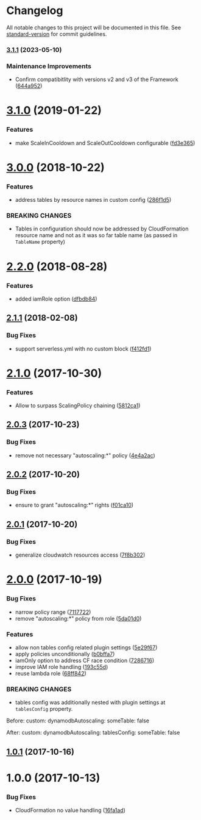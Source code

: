 # Changelog

All notable changes to this project will be documented in this file. See [standard-version](https://github.com/conventional-changelog/standard-version) for commit guidelines.

### [3.1.1](https://github.com/medikoo/serverless-plugin-dynamodb-autoscaling/compare/v3.1.0...v3.1.1) (2023-05-10)

### Maintenance Improvements

- Confirm compatibitlity with versions v2 and v3 of the Framework ([644a952](https://github.com/medikoo/serverless-plugin-dynamodb-autoscaling/commit/644a95267136c5fec73c42c223b699a04d25550b))

<a name="3.1.0"></a>

# [3.1.0](https://github.com/medikoo/serverless-plugin-dynamodb-autoscaling/compare/v3.0.0...v3.1.0) (2019-01-22)

### Features

- make ScaleInCooldown and ScaleOutCooldown configurable ([fd3e365](https://github.com/medikoo/serverless-plugin-dynamodb-autoscaling/commit/fd3e365))

<a name="3.0.0"></a>

# [3.0.0](https://github.com/medikoo/serverless-plugin-dynamodb-autoscaling/compare/v2.2.0...v3.0.0) (2018-10-22)

### Features

- address tables by resource names in custom config ([286f1d5](https://github.com/medikoo/serverless-plugin-dynamodb-autoscaling/commit/286f1d5))

### BREAKING CHANGES

- Tables in configuration should now be addressed by CloudFormation resource name and not as it was so far table name (as passed in `TableName` property)

<a name="2.2.0"></a>

# [2.2.0](https://github.com/medikoo/serverless-plugin-dynamodb-autoscaling/compare/v2.1.1...v2.2.0) (2018-08-28)

### Features

- added iamRole option ([dfbdb84](https://github.com/medikoo/serverless-plugin-dynamodb-autoscaling/commit/dfbdb84))

<a name="2.1.1"></a>

## [2.1.1](https://github.com/medikoo/serverless-plugin-dynamodb-autoscaling/compare/v2.1.0...v2.1.1) (2018-02-08)

### Bug Fixes

- support serverless.yml with no custom block ([f412fd1](https://github.com/medikoo/serverless-plugin-dynamodb-autoscaling/commit/f412fd1))

<a name="2.1.0"></a>

# [2.1.0](https://github.com/medikoo/serverless-plugin-dynamodb-autoscaling/compare/v2.0.3...v2.1.0) (2017-10-30)

### Features

- Allow to surpass ScalingPolicy chaining ([5812ca1](https://github.com/medikoo/serverless-plugin-dynamodb-autoscaling/commit/5812ca1))

<a name="2.0.3"></a>

## [2.0.3](https://github.com/medikoo/serverless-plugin-dynamodb-autoscaling/compare/v2.0.2...v2.0.3) (2017-10-23)

### Bug Fixes

- remove not necessary "autoscaling:\*" policy ([4e4a2ac](https://github.com/medikoo/serverless-plugin-dynamodb-autoscaling/commit/4e4a2ac))

<a name="2.0.2"></a>

## [2.0.2](https://github.com/medikoo/serverless-plugin-dynamodb-autoscaling/compare/v2.0.1...v2.0.2) (2017-10-20)

### Bug Fixes

- ensure to grant "autoscaling:\*" rights ([f01ca10](https://github.com/medikoo/serverless-plugin-dynamodb-autoscaling/commit/f01ca10))

<a name="2.0.1"></a>

## [2.0.1](https://github.com/medikoo/serverless-plugin-dynamodb-autoscaling/compare/v2.0.0...v2.0.1) (2017-10-20)

### Bug Fixes

- generalize cloudwatch resources access ([7f8b302](https://github.com/medikoo/serverless-plugin-dynamodb-autoscaling/commit/7f8b302))

<a name="2.0.0"></a>

# [2.0.0](https://github.com/medikoo/serverless-plugin-dynamodb-autoscaling/compare/v1.0.1...v2.0.0) (2017-10-19)

### Bug Fixes

- narrow policy range ([7117722](https://github.com/medikoo/serverless-plugin-dynamodb-autoscaling/commit/7117722))
- remove "autoscaling:\*" policy from role ([5da01d0](https://github.com/medikoo/serverless-plugin-dynamodb-autoscaling/commit/5da01d0))

### Features

- allow non tables config related plugin settings ([5e29f67](https://github.com/medikoo/serverless-plugin-dynamodb-autoscaling/commit/5e29f67))
- apply policies unconditionally ([b0bffa7](https://github.com/medikoo/serverless-plugin-dynamodb-autoscaling/commit/b0bffa7))
- iamOnly option to address CF race condition ([7286716](https://github.com/medikoo/serverless-plugin-dynamodb-autoscaling/commit/7286716))
- improve IAM role handling ([193c55d](https://github.com/medikoo/serverless-plugin-dynamodb-autoscaling/commit/193c55d))
- reuse lambda role ([68ff842](https://github.com/medikoo/serverless-plugin-dynamodb-autoscaling/commit/68ff842))

### BREAKING CHANGES

- tables config was additionally nested with plugin settings at `tablesConfig` property.

Before:
custom:
dynamodbAutoscaling:
someTable: false

After:
custom:
dynamodbAutoscaling:
tablesConfig:
someTable: false

<a name="1.0.1"></a>

## [1.0.1](https://github.com/medikoo/serverless-plugin-dynamodb-autoscaling/compare/v1.0.0...v1.0.1) (2017-10-16)

<a name="1.0.0"></a>

# 1.0.0 (2017-10-13)

### Bug Fixes

- CloudFormation no value handling ([16fa1ad](https://github.com/medikoo/serverless-plugin-dynamodb-autoscaling/commit/16fa1ad))
